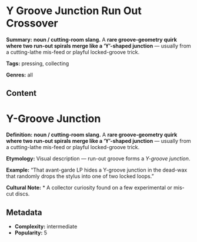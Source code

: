 # Y Groove Junction Run Out Crossover

**Summary:** **noun / cutting-room slang.** A **rare groove-geometry quirk where two run-out spirals merge like a ‘Y’-shaped junction** — usually from a cutting-lathe mis-feed or playful locked-groove trick.

**Tags:** pressing, collecting

**Genres:** all

## Content

# Y-Groove Junction

**Definition:** **noun / cutting-room slang.** A **rare groove-geometry quirk where two run-out spirals merge like a ‘Y’-shaped junction** — usually from a cutting-lathe mis-feed or playful locked-groove trick.

**Etymology:** Visual description — run-out groove forms a *Y-groove junction*.

**Example:** “That avant-garde LP hides a Y-groove junction in the dead-wax that randomly drops the stylus into one of two locked loops.”

**Cultural Note:** * A collector curiosity found on a few experimental or mis-cut discs.

## Metadata

- **Complexity:** intermediate
- **Popularity:** 5
